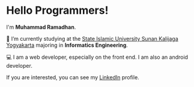 # Hello Programmers!

I'm **Muhammad Ramadhan**.  

🏫 I’m currently studying at the [State Islamic University Sunan Kalijaga Yogyakarta](https://uin-suka.ac.id/) majoring in **Informatics Engineering**.  

💻 I am a web developer, especially on the front end. I am also an android developer.  

If you are interested, you can see my [LinkedIn](https://www.linkedin.com/in/muhammad-ramadhan-b58421193/) profile.
